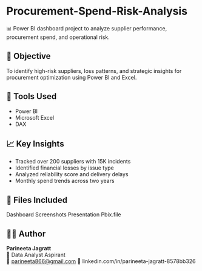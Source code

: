 # Procurement-Spend-Risk-Analysis
📊 Power BI dashboard project to analyze supplier performance, procurement spend, and operational risk.

## 📌 Objective
To identify high-risk suppliers, loss patterns, and strategic insights for procurement optimization using Power BI and Excel.

## 🧰 Tools Used
- Power BI
- Microsoft Excel
- DAX

## 📈 Key Insights
- Tracked over 200 suppliers with 15K incidents
- Identified financial losses by issue type
- Analyzed reliability score and delivery delays
- Monthly spend trends across two years

## 📂 Files Included
Dashboard Screenshots 
Presentation 
Pbix.file

## 👩‍💼 Author
**Parineeta Jagratt**  
💼 Data Analyst Aspirant  
📧 parineeta866@gmail.com 
🔗 linkedin.com/in/parineeta-jagratt-8578bb326
